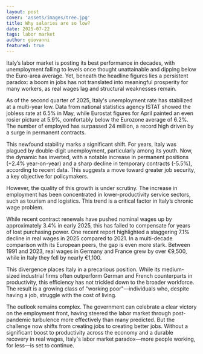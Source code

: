 ```yaml
---
layout: post
cover: 'assets/images/tree.jpg'
title: Why salaries are so low?
date: 2025-07-22
tags: labor market
author: giovanni
featured: true
---
```


<p>Italy’s labor market is posting its best performance in decades, with unemployment falling to levels once thought unattainable and dipping below the Euro-area average. Yet, beneath the headline figures lies a persistent paradox: a boom in jobs has not translated into meaningful prosperity for many workers, as real wages lag and structural weaknesses remain.

As of the second quarter of 2025, Italy's unemployment rate has stabilized at a multi-year low. Data from national statistics agency ISTAT showed the jobless rate at 6.5% in May, while Eurostat figures for April painted an even rosier picture at 5.9%, comfortably below the Eurozone average of 6.2%. The number of employed has surpassed 24 million, a record high driven by a surge in permanent contracts.

This newfound stability marks a significant shift. For years, Italy was plagued by double-digit unemployment, particularly among its youth. Now, the dynamic has inverted, with a notable increase in permanent positions (+2.4% year-on-year) and a sharp decline in temporary contracts (-5.5%), according to recent data. This suggests a move toward greater job security, a key objective for policymakers.

However, the quality of this growth is under scrutiny. The increase in employment has been concentrated in lower-productivity service sectors, such as tourism and logistics. This trend is a critical factor in Italy’s chronic wage problem.

While recent contract renewals have pushed nominal wages up by approximately 3.4% in early 2025, this has failed to compensate for years of lost purchasing power. One recent report highlighted a staggering 7.1% decline in real wages in 2025 compared to 2021. In a multi-decade comparison with its European peers, the gap is even more stark. Between 1991 and 2023, real wages in Germany and France grew by over €9,500, while in Italy they fell by nearly €1,100.

This divergence places Italy in a precarious position. While its medium-sized industrial firms often outperform German and French counterparts in productivity, this efficiency has not trickled down to the broader workforce. The result is a growing class of "working poor"—individuals who, despite having a job, struggle with the cost of living.

The outlook remains complex. The government can celebrate a clear victory on the employment front, having steered the labor market through post-pandemic turbulence more effectively than many predicted. But the challenge now shifts from creating jobs to creating better jobs. Without a significant boost to productivity across the economy and a durable recovery in real wages, Italy's labor market paradox—more people working, for less—is set to continue.</p>
